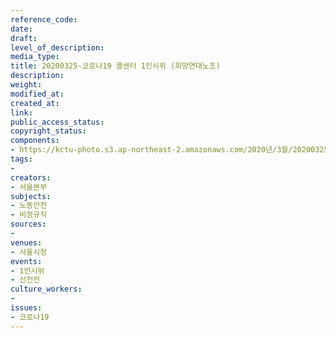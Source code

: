 ```yaml
---
reference_code: 
date: 
draft: 
level_of_description: 
media_type: 
title: 20200325-코로나19 콜센터 1인시위 (희망연대노조)
description: 
weight: 
modified_at: 
created_at: 
link: 
public_access_status: 
copyright_status: 
components:
- https://kctu-photo.s3.ap-northeast-2.amazonaws.com/2020년/3월/20200325-코로나19+콜센터+1인시위+(희망연대노조)/_BBS7755.jpg
tags:
- 
creators:
- 서울본부
subjects:
- 노동안전
- 비정규직
sources:
- 
venues:
- 서울시청
events:
- 1인시위
- 선전전
culture_workers:
- 
issues:
- 코로나19
---
```

